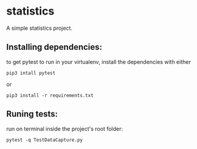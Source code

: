 # statistics
A simple statistics project.

## Installing dependencies:

to get pytest to run in your virtualenv, install the dependencies with either

`pip3 intall pytest`

or 

`pip3 install -r requirements.txt`

## Runing tests:
run on terminal inside the project's root folder:

`pytest -q TestDataCapture.py`